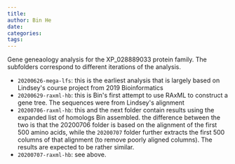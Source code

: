```yaml
---
title: 
author: Bin He
date: 
categories:
tags:
---
```


Gene geneaology analysis for the XP_028889033 protein family. The subfolders correspond to different iterations of the analysis.
- `20200626-mega-lfs`: this is the earliest analysis that is largely based on Lindsey's course project from 2019 Bioinformatics
- `20200629-raxml-hb`: this is Bin's first attempt to use RAxML to construct a gene tree. The sequences were from Lindsey's alignment
- `20200706-raxml-hb`: this and the next folder contain results using the expanded list of homologs Bin assembled. the difference between the two is that the 20200706 folder is based on the alignment of the first 500 amino acids, while the `20200707` folder further extracts the first 500 columns of that alignment (to remove poorly aligned columns). The results are expected to be rather similar.
- `20200707-raxml-hb`: see above.
